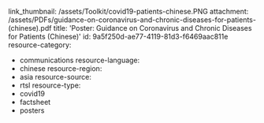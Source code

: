 link_thumbnail: /assets/Toolkit/covid19-patients-chinese.PNG
attachment: /assets/PDFs/guidance-on-coronavirus-and-chronic-diseases-for-patients-(chinese).pdf
title: 'Poster: Guidance on Coronavirus and Chronic Diseases for Patients (Chinese)'
id: 9a5f250d-ae77-4119-81d3-f6469aac811e
resource-category:
  - communications
resource-language:
  - chinese
resource-region:
  - asia
resource-source:
  - rtsl
resource-type:
  - covid19
  - factsheet
  - posters
